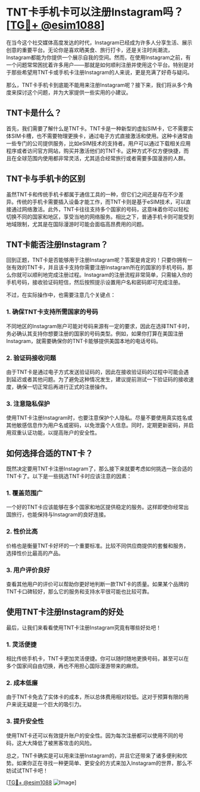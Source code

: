 # TNT卡手机卡可以注册Instagram吗？[[TG💪+ @esim1088](https://t.me/s/esim1088)]

在当今这个社交媒体高度发达的时代，Instagram已经成为许多人分享生活、展示创意的重要平台。无论你是喜欢晒美食、旅行打卡，还是关注时尚潮流，Instagram都能为你提供一个展示自我的空间。然而，在使用Instagram之前，有一个问题常常困扰着许多用户——那就是如何顺利注册并使用这个平台。特别是对于那些希望用TNT卡或手机卡注册Instagram的人来说，更是充满了好奇与疑问。

那么，TNT卡手机卡到底能不能用来注册Instagram呢？接下来，我们将从多个角度来探讨这个问题，并为大家提供一些实用的小建议。

## TNT卡是什么？

首先，我们需要了解什么是TNT卡。TNT卡是一种新型的虚拟SIM卡，它不需要实体SIM卡槽，也不需要物理更换卡，通过电子方式直接激活和使用。这种卡通常由一些专门的公司提供服务，比如eSIM技术的支持者。用户可以通过下载相关应用程序或者访问官方网站，购买并激活他们的TNT卡。这种方式不仅方便快捷，而且在全球范围内使用都非常灵活，尤其适合经常旅行或者需要多国漫游的人群。

## TNT卡与手机卡的区别

虽然TNT卡和传统手机卡都属于通信工具的一种，但它们之间还是存在不少差异。传统的手机卡需要插入设备才能工作，而TNT卡则是基于eSIM技术，可以直接通过网络激活。此外，TNT卡往往支持多个国家的号码，这意味着你可以轻松切换不同的国家和地区，享受当地的网络服务。相比之下，普通手机卡则可能受到地域限制，尤其是在国际漫游时可能会面临高昂费用的问题。

## TNT卡能否注册Instagram？

回到正题，TNT卡是否能够用于注册Instagram呢？答案是肯定的！只要你拥有一张有效的TNT卡，并且该卡支持你需要注册Instagram所在的国家的手机号码，那么你就可以顺利地完成注册过程。Instagram的注册流程非常简单，只需输入你的手机号码，接收验证码短信，然后按照提示设置用户名和密码即可完成注册。

不过，在实际操作中，也需要注意几个关键点：

### 1. 确保TNT卡支持所需国家的号码

不同地区的Instagram账户可能对号码来源有一定的要求，因此在选择TNT卡时，务必确认其支持你想要注册的国家的号码类型。例如，如果你打算在美国注册Instagram，就需要确保你的TNT卡能够提供美国本地的电话号码。

### 2. 验证码接收问题

由于TNT卡是通过电子方式发送验证码的，因此在接收验证码的过程中可能会遇到延迟或者其他问题。为了避免这种情况发生，建议提前测试一下验证码的接收速度，确保一切正常后再进行正式的注册操作。

### 3. 注意隐私保护

使用TNT卡注册Instagram时，也要注意保护个人隐私。尽量不要使用真实姓名或其他敏感信息作为用户名或密码，以免泄露个人信息。同时，定期更新密码，并启用双重认证功能，以提高账户的安全性。

## 如何选择合适的TNT卡？

既然决定要用TNT卡注册Instagram了，那么接下来就要考虑如何挑选一张合适的TNT卡了。以下是一些挑选TNT卡时应该注意的因素：

### 1. 覆盖范围广

一个好的TNT卡应该能够在多个国家和地区提供稳定的服务。这样即使你经常出国旅行，也能保持与Instagram的良好连接。

### 2. 性价比高

价格也是衡量TNT卡好坏的一个重要标准。比较不同供应商提供的套餐和服务，选择性价比最高的产品。

### 3. 用户评价良好

查看其他用户的评价可以帮助你更好地判断一款TNT卡的质量。如果某个品牌的TNT卡口碑较好，那么它的服务和支持水平很可能也比较可靠。

## 使用TNT卡注册Instagram的好处

最后，让我们来看看使用TNT卡注册Instagram究竟有哪些好处吧！

### 1. 灵活便捷

相比传统手机卡，TNT卡更加灵活便捷。你可以随时随地更换号码，甚至可以在多个国家间自由切换，再也不用担心国际漫游带来的麻烦。

### 2. 成本低廉

由于TNT卡免去了实体卡的成本，所以总体费用相对较低。这对于预算有限的用户来说无疑是一个巨大的吸引力。

### 3. 提升安全性

使用TNT卡还可以有效提升账户的安全性。因为每次注册都可以使用不同的号码，这大大降低了被黑客攻击的风险。

总之，TNT卡确实是可以用来注册Instagram的，并且它还带来了诸多便利和优势。如果你正在寻找一种更简单、更安全的方式来加入Instagram的世界，那么不妨试试TNT卡吧！

[[TG💪+ @esim1088](https://t.me/s/esim1088) ![Image](https://i.postimg.cc/4NQfJmqS/Snipaste-2025-05-13-00-14-12.png)]